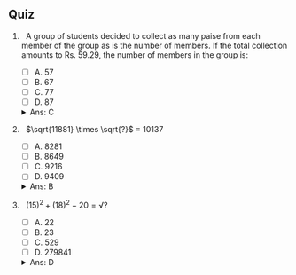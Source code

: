 ## Quiz

1. &nbsp; A group of students decided to collect as many paise from each member of the group as is the number of members. If the total collection amounts to Rs. 59.29, the number of members in the group is:
   - [ ] A. 57
   - [ ] B. 67
   - [ ] C. 77
   - [ ] D. 87

   <details>
       <summary>Ans: C</summary>
       Money collected = (59.29₹ x 100) paise = 5929 paise.<br>
       ∴ Number of members = $\sqrt{5929}$ = 77
   </details>

2. &nbsp; $\sqrt{11881} \times \sqrt{?}$ = 10137
    - [ ] A. 8281
    - [ ] B. 8649
    - [ ] C. 9216
    - [ ] D. 9409

    <details>
        <summary>Ans: B</summary>
        $\sqrt{11881} \times \sqrt{x}$ = 10137<br>
        $109 \times \sqrt{x}$ = 10137 <br>
        $\implies \sqrt{x} = \frac{10137}{109}$ = 93 <br>
        $\implies x = (93)^2$ = 8649.
    </details>

2. &nbsp; $(15)^2+(18)^2−20=√{?}$
    - [ ] A. 22
    - [ ] B. 23
    - [ ] C. 529
    - [ ] D. 279841

    <details>
        <summary>Ans: D</summary>
        $(15)^2+(18)^2−20=√{x}$<br>
        $225+324-20=√{x}$<br>
        $\implies x = (529)^2$ = 279841.
    </details>
